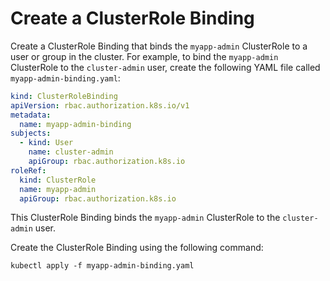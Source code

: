 # Create a ClusterRole Binding

Create a ClusterRole Binding that binds the `myapp-admin` ClusterRole to a user or group in the cluster. For example, to bind the `myapp-admin` ClusterRole to the `cluster-admin` user, create the following YAML file called `myapp-admin-binding.yaml`:

```yaml
kind: ClusterRoleBinding
apiVersion: rbac.authorization.k8s.io/v1
metadata:
  name: myapp-admin-binding
subjects:
  - kind: User
    name: cluster-admin
    apiGroup: rbac.authorization.k8s.io
roleRef:
  kind: ClusterRole
  name: myapp-admin
  apiGroup: rbac.authorization.k8s.io
```

This ClusterRole Binding binds the `myapp-admin` ClusterRole to the `cluster-admin` user.

Create the ClusterRole Binding using the following command:

```shell
kubectl apply -f myapp-admin-binding.yaml
```
